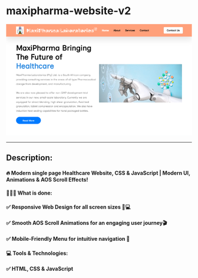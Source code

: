 # maxipharma-website-v2


<a href="https://maxipharmav2.netlify.app/" target="_blank">
  <img src="/assets/thumbnail.png" lt="Thumbnail"/>
</a>


---
## Description:
#### 🔥 Modern single page Healthcare Website, CSS & JavaScript | Modern UI, Animations & AOS Scroll Effects!

#### 🧑🏻‍💻 What is done:
#### ✅ Responsive Web Design for all screen sizes 📱💻
#### ✅ Smooth AOS Scroll Animations for an engaging user journey🎬
#### ✅ Mobile-Friendly Menu for intuitive navigation 📑

#### 💻 Tools & Technologies:
#### ✅ HTML, CSS & JavaScript
